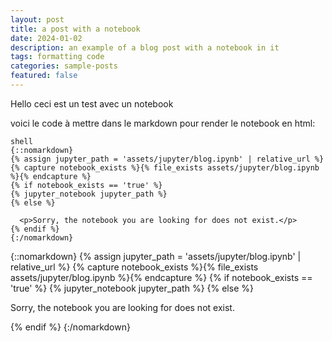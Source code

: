 ```yaml
---
layout: post
title: a post with a notebook
date: 2024-01-02
description: an example of a blog post with a notebook in it
tags: formatting code
categories: sample-posts
featured: false
---
```


Hello ceci est un test avec un notebook

voici le code à mettre dans le markdown pour render le notebook en html:

```
shell
{::nomarkdown}
{% assign jupyter_path = 'assets/jupyter/blog.ipynb' | relative_url %}
{% capture notebook_exists %}{% file_exists assets/jupyter/blog.ipynb %}{% endcapture %}
{% if notebook_exists == 'true' %}
{% jupyter_notebook jupyter_path %}
{% else %}

  <p>Sorry, the notebook you are looking for does not exist.</p>
{% endif %}
{:/nomarkdown}
```

{::nomarkdown}
{% assign jupyter_path = 'assets/jupyter/blog.ipynb' | relative_url %}
{% capture notebook_exists %}{% file_exists assets/jupyter/blog.ipynb %}{% endcapture %}
{% if notebook_exists == 'true' %}
{% jupyter_notebook jupyter_path %}
{% else %}

  <p>Sorry, the notebook you are looking for does not exist.</p>
{% endif %}
{:/nomarkdown}
